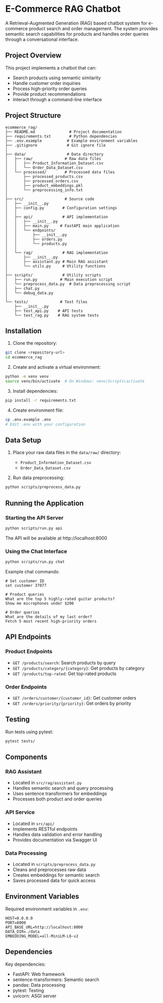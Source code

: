 # E-Commerce RAG Chatbot

A Retrieval-Augmented Generation (RAG) based chatbot system for e-commerce product search and order management. The system provides semantic search capabilities for products and handles order queries through a conversational interface.

## Project Overview

This project implements a chatbot that can:
- Search products using semantic similarity
- Handle customer order inquiries
- Process high-priority order queries
- Provide product recommendations
- Interact through a command-line interface

## Project Structure
```
ecommerce_rag/
├── README.md               # Project documentation
├── requirements.txt        # Python dependencies
├── .env.example           # Example environment variables
├── .gitignore             # Git ignore file
│
├── data/                  # Data directory
│   ├── raw/              # Raw data files
│   │   ├── Product_Information_Dataset.csv
│   │   └── Order_Data_Dataset.csv
│   └── processed/        # Processed data files
│       ├── processed_products.csv
│       ├── processed_orders.csv
│       ├── product_embeddings.pkl
│       └── preprocessing_info.txt
│
├── src/                  # Source code
│   ├── __init__.py
│   ├── config.py        # Configuration settings
│   │
│   ├── api/             # API implementation
│   │   ├── __init__.py
│   │   ├── main.py     # FastAPI main application
│   │   └── endpoints/
│   │       ├── __init__.py
│   │       ├── orders.py
│   │       └── products.py
│   │
│   └── rag/             # RAG implementation
│       ├── __init__.py
│       ├── assistant.py # Main RAG assistant
│       └── utils.py     # Utility functions
│
├── scripts/             # Utility scripts
│   ├── run.py          # Main execution script
│   └── preprocess_data.py  # Data preprocessing script
|   ├── chat.py         
│   └── debug_data.py 
│
└── tests/              # Test files
    ├── __init__.py
    ├── test_api.py    # API tests
    └── test_rag.py    # RAG system tests
```

## Installation

1. Clone the repository:
```bash
git clone <repository-url>
cd ecommerce_rag
```

2. Create and activate a virtual environment:
```bash
python -m venv venv
source venv/bin/activate  # On Windows: venv\Scripts\activate
```

3. Install dependencies:
```bash
pip install -r requirements.txt
```

4. Create environment file:
```bash
cp .env.example .env
# Edit .env with your configuration
```

## Data Setup

1. Place your raw data files in the `data/raw/` directory:
   - `Product_Information_Dataset.csv`
   - `Order_Data_Dataset.csv`

2. Run data preprocessing:
```bash
python scripts/preprocess_data.py
```

## Running the Application

### Starting the API Server
```bash
python scripts/run.py api
```
The API will be available at http://localhost:8000

### Using the Chat Interface
```bash
python scripts/run.py chat
```

Example chat commands:
```
# Set customer ID
set customer 37077

# Product queries
What are the top 5 highly-rated guitar products?
Show me microphones under $200

# Order queries
What are the details of my last order?
Fetch 5 most recent high-priority orders
```

## API Endpoints

### Product Endpoints
- `GET /products/search`: Search products by query
- `GET /products/category/{category}`: Get products by category
- `GET /products/top-rated`: Get top-rated products

### Order Endpoints
- `GET /orders/customer/{customer_id}`: Get customer orders
- `GET /orders/priority/{priority}`: Get orders by priority

## Testing

Run tests using pytest:
```bash
pytest tests/
```

## Components

### RAG Assistant
- Located in `src/rag/assistant.py`
- Handles semantic search and query processing
- Uses sentence transformers for embeddings
- Processes both product and order queries

### API Service
- Located in `src/api/`
- Implements RESTful endpoints
- Handles data validation and error handling
- Provides documentation via Swagger UI

### Data Processing
- Located in `scripts/preprocess_data.py`
- Cleans and preprocesses raw data
- Creates embeddings for semantic search
- Saves processed data for quick access

## Environment Variables

Required environment variables in `.env`:
```
HOST=0.0.0.0
PORT=8000
API_BASE_URL=http://localhost:8000
DATA_DIR=./data
EMBEDDING_MODEL=all-MiniLM-L6-v2
```

## Dependencies

Key dependencies:
- FastAPI: Web framework
- sentence-transformers: Semantic search
- pandas: Data processing
- pytest: Testing
- uvicorn: ASGI server